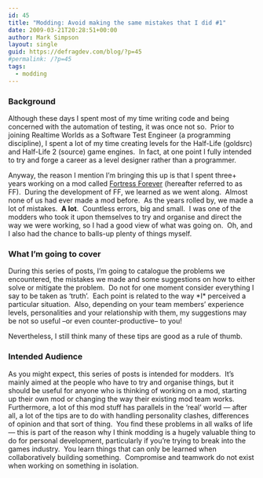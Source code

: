 ```yaml
---
id: 45
title: "Modding: Avoid making the same mistakes that I did #1"
date: 2009-03-21T20:28:51+00:00
author: Mark Simpson
layout: single
guid: https://defragdev.com/blog/?p=45
#permalink: /?p=45
tags:
  - modding
---
```

### Background

Although these days I spent most of my time writing code and being concerned with the automation of testing, it was once not so.  Prior to joining Realtime Worlds as a Software Test Engineer (a programming discipline), I spent a lot of my time creating levels for the Half-Life (goldsrc) and Half-Life 2 (source) game engines.  In fact, at one point I fully intended to try and forge a career as a level designer rather than a programmer.

Anyway, the reason I mention I&#8217;m bringing this up is that I spent three+ years working on a mod called [Fortress Forever](http://fortress-forever.com) (hereafter referred to as FF).  During the development of FF, we learned as we went along.  Almost none of us had ever made a mod before.  As the years rolled by, we made a lot of mistakes.  **A lot**.  Countless errors, big and small.  I was one of the modders who took it upon themselves to try and organise and direct the way we were working, so I had a good view of what was going on.  Oh, and I also had the chance to balls-up plenty of things myself.

### What I&#8217;m going to cover

During this series of posts, I&#8217;m going to catalogue the problems we encountered, the mistakes we made and some suggestions on how to either solve or mitigate the problem.  Do not for one moment consider everything I say to be taken as &#8216;truth&#8217;.  Each point is related to the way \*I\* perceived a particular situation.  Also, depending on your team members&#8217; experience levels, personalities and your relationship with them, my suggestions may be not so useful &#8211;or even counter-productive&#8211; to you!

Nevertheless, I still think many of these tips are good as a rule of thumb.

### Intended Audience

As you might expect, this series of posts is intended for modders.  It&#8217;s mainly aimed at the people who have to try and organise things, but it should be useful for anyone who is thinking of working on a mod, starting up their own mod or changing the way their existing mod team works.  Furthermore, a lot of this mod stuff has parallels in the &#8216;real&#8217; world &#8212; after all, a lot of the tips are to do with handling personality clashes, differences of opinion and that sort of thing.  You find these problems in all walks of life &#8212; this is part of the reason why I think modding is a hugely valuable thing to do for personal development, particularly if you&#8217;re trying to break into the games industry.  You learn things that can only be learned when collaboratively building something.  Compromise and teamwork do not exist when working on something in isolation.